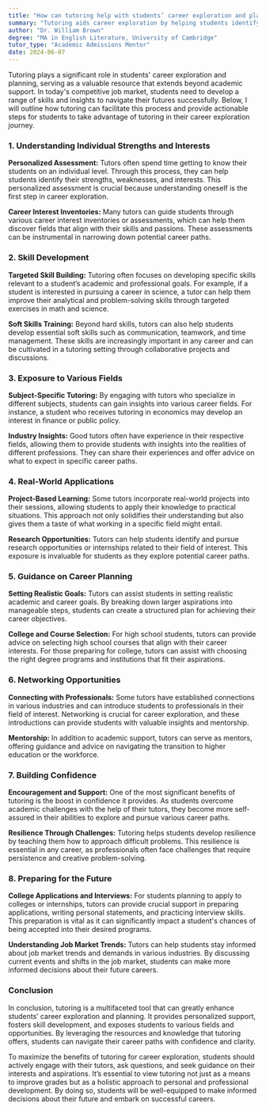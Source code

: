 ```yaml
---
title: "How can tutoring help with students’ career exploration and planning?"
summary: "Tutoring aids career exploration by helping students identify strengths, develop skills, and gain insights for successful planning in a competitive job market."
author: "Dr. William Brown"
degree: "MA in English Literature, University of Cambridge"
tutor_type: "Academic Admissions Mentor"
date: 2024-06-07
---
```


Tutoring plays a significant role in students' career exploration and planning, serving as a valuable resource that extends beyond academic support. In today's competitive job market, students need to develop a range of skills and insights to navigate their futures successfully. Below, I will outline how tutoring can facilitate this process and provide actionable steps for students to take advantage of tutoring in their career exploration journey.

### 1. Understanding Individual Strengths and Interests

**Personalized Assessment:**
Tutors often spend time getting to know their students on an individual level. Through this process, they can help students identify their strengths, weaknesses, and interests. This personalized assessment is crucial because understanding oneself is the first step in career exploration.

**Career Interest Inventories:**
Many tutors can guide students through various career interest inventories or assessments, which can help them discover fields that align with their skills and passions. These assessments can be instrumental in narrowing down potential career paths.

### 2. Skill Development

**Targeted Skill Building:**
Tutoring often focuses on developing specific skills relevant to a student’s academic and professional goals. For example, if a student is interested in pursuing a career in science, a tutor can help them improve their analytical and problem-solving skills through targeted exercises in math and science.

**Soft Skills Training:**
Beyond hard skills, tutors can also help students develop essential soft skills such as communication, teamwork, and time management. These skills are increasingly important in any career and can be cultivated in a tutoring setting through collaborative projects and discussions.

### 3. Exposure to Various Fields

**Subject-Specific Tutoring:**
By engaging with tutors who specialize in different subjects, students can gain insights into various career fields. For instance, a student who receives tutoring in economics may develop an interest in finance or public policy.

**Industry Insights:**
Good tutors often have experience in their respective fields, allowing them to provide students with insights into the realities of different professions. They can share their experiences and offer advice on what to expect in specific career paths.

### 4. Real-World Applications

**Project-Based Learning:**
Some tutors incorporate real-world projects into their sessions, allowing students to apply their knowledge to practical situations. This approach not only solidifies their understanding but also gives them a taste of what working in a specific field might entail.

**Research Opportunities:**
Tutors can help students identify and pursue research opportunities or internships related to their field of interest. This exposure is invaluable for students as they explore potential career paths.

### 5. Guidance on Career Planning

**Setting Realistic Goals:**
Tutors can assist students in setting realistic academic and career goals. By breaking down larger aspirations into manageable steps, students can create a structured plan for achieving their career objectives.

**College and Course Selection:**
For high school students, tutors can provide advice on selecting high school courses that align with their career interests. For those preparing for college, tutors can assist with choosing the right degree programs and institutions that fit their aspirations.

### 6. Networking Opportunities

**Connecting with Professionals:**
Some tutors have established connections in various industries and can introduce students to professionals in their field of interest. Networking is crucial for career exploration, and these introductions can provide students with valuable insights and mentorship.

**Mentorship:**
In addition to academic support, tutors can serve as mentors, offering guidance and advice on navigating the transition to higher education or the workforce.

### 7. Building Confidence

**Encouragement and Support:**
One of the most significant benefits of tutoring is the boost in confidence it provides. As students overcome academic challenges with the help of their tutors, they become more self-assured in their abilities to explore and pursue various career paths.

**Resilience Through Challenges:**
Tutoring helps students develop resilience by teaching them how to approach difficult problems. This resilience is essential in any career, as professionals often face challenges that require persistence and creative problem-solving.

### 8. Preparing for the Future

**College Applications and Interviews:**
For students planning to apply to colleges or internships, tutors can provide crucial support in preparing applications, writing personal statements, and practicing interview skills. This preparation is vital as it can significantly impact a student's chances of being accepted into their desired programs.

**Understanding Job Market Trends:**
Tutors can help students stay informed about job market trends and demands in various industries. By discussing current events and shifts in the job market, students can make more informed decisions about their future careers.

### Conclusion

In conclusion, tutoring is a multifaceted tool that can greatly enhance students’ career exploration and planning. It provides personalized support, fosters skill development, and exposes students to various fields and opportunities. By leveraging the resources and knowledge that tutoring offers, students can navigate their career paths with confidence and clarity.

To maximize the benefits of tutoring for career exploration, students should actively engage with their tutors, ask questions, and seek guidance on their interests and aspirations. It’s essential to view tutoring not just as a means to improve grades but as a holistic approach to personal and professional development. By doing so, students will be well-equipped to make informed decisions about their future and embark on successful careers.
    